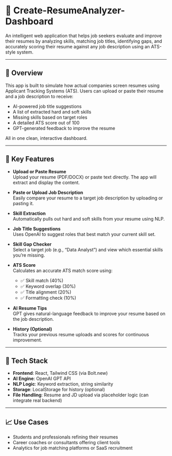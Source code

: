 # 📄 Create-ResumeAnalyzer-Dashboard

An intelligent web application that helps job seekers evaluate and improve their resumes by analyzing skills, matching job titles, identifying gaps, and accurately scoring their resume against any job description using an ATS-style system.

---

## 🚀 Overview

This app is built to simulate how actual companies screen resumes using Applicant Tracking Systems (ATS). Users can upload or paste their resume and a job description to receive:

- AI-powered job title suggestions  
- A list of extracted hard and soft skills  
- Missing skills based on target roles  
- A detailed ATS score out of 100  
- GPT-generated feedback to improve the resume

All in one clean, interactive dashboard.

---

## 🔑 Key Features

- **Upload or Paste Resume**  
  Upload your resume (PDF/DOCX) or paste text directly. The app will extract and display the content.

- **Paste or Upload Job Description**  
  Easily compare your resume to a target job description by uploading or pasting it.

- **Skill Extraction**  
  Automatically pulls out hard and soft skills from your resume using NLP.

- **Job Title Suggestions**  
  Uses OpenAI to suggest roles that best match your current skill set.

- **Skill Gap Checker**  
  Select a target job (e.g., “Data Analyst”) and view which essential skills you’re missing.

- **ATS Score**  
  Calculates an accurate ATS match score using:
  - ✅ Skill match (40%)  
  - ✅ Keyword overlap (30%)  
  - ✅ Title alignment (20%)  
  - ✅ Formatting check (10%)

- **AI Resume Tips**  
  GPT gives natural-language feedback to improve your resume based on the job description.

- **History (Optional)**  
  Tracks your previous resume uploads and scores for continuous improvement.

---

## 🧰 Tech Stack

- **Frontend**: React, Tailwind CSS (via Bolt.new)
- **AI Engine**: OpenAI GPT API
- **NLP Logic**: Keyword extraction, string similarity
- **Storage**: LocalStorage for history (optional)
- **File Handling**: Resume and JD upload via placeholder logic (can integrate real backend)

---

## 📈 Use Cases

- Students and professionals refining their resumes
- Career coaches or consultants offering client tools
- Analytics for job matching platforms or SaaS recruitment
